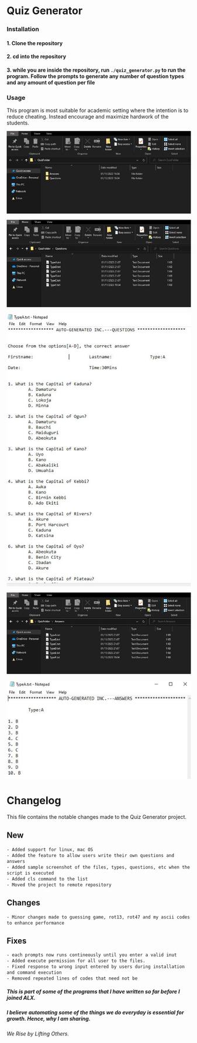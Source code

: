 # Quiz Generator

### Installation

#### **1. Clone the repository**
#### **2. cd into the repository**
#### **3. while you are inside the repository, run `./quiz_generator.py` to run the program. Follow the prompts to generate any number of question types and any amount of question per file**

### Usage

This program is most suitable for academic setting where the intention is to reduce cheating. Instead encourage and maximize hardwork of the students.

![image1](.folder_QA.JPG)


![image2](.questions_types.JPG)


![image3](.questions.JPG)


![image4](.answers_types.JPG)


![image5](.answers.JPG)


# Changelog
This file contains the notable changes made to the Quiz Generator project.

## New
	- Added support for linux, mac OS
	- Added the feature to allow users write their own questions and answers
	- Added sample screenshot of the files, types, questions, etc when the script is executed
    - Added cls command to the list
    - Moved the project to remote repository


## Changes
	- Minor changes made to guessing game, rot13, rot47 and my ascii codes to enhance performance


## Fixes
	- each prompts now runs contineously until you enter a valid inut
	- Added execute permission for all user to the files.
    - Fixed response to wrong input entered by users during installation and command execution
	- Removed repeated lines of codes that need not be




##### This is part of some of the programs that I have written so far before I joined ALX.
##### I believe automating some of the things we do everyday is essential for growth. Hence, why I am sharing.


###### We Rise by Lifting Others.